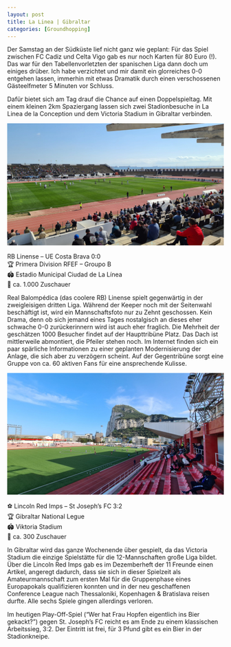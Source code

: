 ```yaml
---
layout: post
title: La Linea | Gibraltar
categories: [Groundhopping]
---
```


Der Samstag an der Südküste lief nicht ganz wie geplant: Für das Spiel zwischen FC Cadiz und Celta Vigo gab es nur noch Karten für 80 Euro (!). Das war für den Tabellenvorletzten der spanischen Liga dann doch um einiges drüber. Ich habe verzichtet und mir damit ein glorreiches 0-0 entgehen lassen, immerhin mit etwas Dramatik durch einen verschossenen Gästeelfmeter 5 Minuten vor Schluss.  

Dafür bietet sich am Tag drauf die Chance auf einen Doppelspieltag. Mit einem kleinen 2km Spaziergang lassen sich zwei Stadionbesuche in La Linea de la Conception und dem Victoria Stadium in Gibraltar verbinden.




![](../images/20220213_131935-2048x1152.jpg)

 RB Linense – UE Costa Brava 0:0  
🏆 Primera Division RFEF – Groupo B  
🏟 Estadio Municipal Ciudad de La Línea  
🥁 ca. 1.000 Zuschauer  

Real Balompédica (das coolere RB) Linense spielt gegenwärtig in der zweigleisigen dritten Liga. Während der Keeper noch mit der Seitenwahl beschäftigt ist, wird ein Mannschaftsfoto nur zu Zehnt geschossen. Kein Drama, denn ob sich jemand eines Tages nostalgisch an dieses eher schwache 0-0 zurückerinnern wird ist auch eher fraglich. Die Mehrheit der geschätzen 1000 Besucher findet auf der Haupttribüne Platz. Das Dach ist mittlerweile abmontiert, die Pfeiler stehen noch. Im Internet finden sich ein paar spärliche Informationen zu einer geplanten Modernisierung der Anlage, die sich aber zu verzögern scheint. Auf der Gegentribüne sorgt eine Gruppe von ca. 60 aktiven Fans für eine ansprechende Kulisse.  



![](../images/20220213_170354-2048x1152.jpg)

⚽️ Lincoln Red Imps – St Joseph’s FC 3:2  
🏆 Gibraltar National Legue  
🏟 Viktoria Stadium  
🥁 ca. 300 Zuschauer  

In Gibraltar wird das ganze Wochenende über gespielt, da das Victoria Stadium die einzige Spielstätte für die 12-Mannschaften große Liga bildet. Über die Lincoln Red Imps gab es im Dezemberheft der 11 Freunde einen Artikel, angeregt dadurch, dass sie sich in dieser Spielzeit als Amateurmannschaft zum ersten Mal für die Gruppenphase eines Europapokals qualifizieren konnten und in der neu geschaffenen Conference League nach Thessaloniki, Kopenhagen & Bratislava reisen durfte. Alle sechs Spiele gingen allerdings verloren.  

Im heutigen Play-Off-Spiel (“Wer hat Frau Hopfen eigentlich ins Bier gekackt?”) gegen St. Joseph’s FC reicht es am Ende zu einem klassischen Arbeitssieg, 3:2. Der Eintritt ist frei, für 3 Pfund gibt es ein Bier in der Stadionkneipe.  

